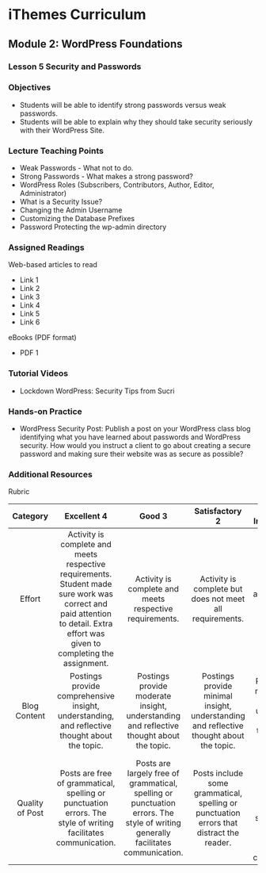iThemes Curriculum
==================

Module 2: WordPress Foundations
--------------------------

### Lesson 5 Security and Passwords

### Objectives

* Students will be able to identify strong passwords versus weak passwords.
* Students will be able to explain why they should take security seriously with their WordPress Site.

### Lecture Teaching Points

- Weak Passwords - What not to do.
- Strong Passwords - What makes a strong password?
- WordPress Roles (Subscribers, Contributors, Author, Editor, Administrator)
- What is a Security Issue?
- Changing the Admin Username
- Customizing the Database Prefixes
- Password Protecting the wp-admin directory

### Assigned Readings

Web-based articles to read

* Link 1
* Link 2
* Link 3
* Link 4
* Link 5
* Link 6

eBooks (PDF format)

* PDF 1

### Tutorial Videos

* Lockdown WordPress: Security Tips from Sucri

### Hands-on Practice

* WordPress Security Post: Publish a post on your WordPress class blog identifying what you have learned about passwords and WordPress security. How would you instruct a client to go about creating a secure password and making sure their website was as secure as possible?

### Additional Resources

Rubric

| **Category** | **Excellent 4** | **Good 3** | **Satisfactory 2** | **Needs Improvement 1** | **Points Received** |
|:------------:|:---------------:|:----------:|:------------------:|:-----------:|:------------:|
| Effort | Activity is complete and meets respective requirements. Student made sure work was correct and paid attention to detail. Extra effort was given to completing the assignment. | Activity is complete and meets respective requirements. | Activity is complete but does not meet all requirements. | Activity is incomplete and/or does not meet respective requirements.| |
| Blog Content | Postings provide comprehensive insight, understanding, and reflective thought about the topic. | Postings provide moderate insight, understanding and reflective thought about the topic. | Postings provide minimal insight, understanding and reflective thought about the topic. | Postings show no evidence of insight, understanding or reflective thought about the topic. | |
| Quality of Post | Posts are free of grammatical, spelling or punctuation errors.  The style of writing facilitates communication. | Posts are largely free of grammatical, spelling or punctuation errors.  The style of writing generally facilitates communication. | Posts include some grammatical, spelling or punctuation errors that distract the reader. | Posts contain numerous grammatical, spelling or punctuation errors.  The style of writing does not facilitate effective communication. | |